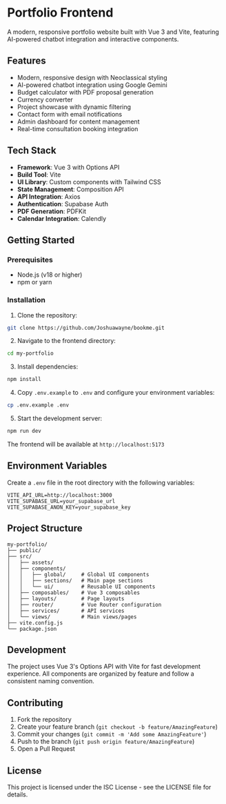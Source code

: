 # Portfolio Frontend

A modern, responsive portfolio website built with Vue 3 and Vite, featuring AI-powered chatbot integration and interactive components.

## Features

- Modern, responsive design with Neoclassical styling
- AI-powered chatbot integration using Google Gemini
- Budget calculator with PDF proposal generation
- Currency converter
- Project showcase with dynamic filtering
- Contact form with email notifications
- Admin dashboard for content management
- Real-time consultation booking integration

## Tech Stack

- **Framework**: Vue 3 with Options API
- **Build Tool**: Vite
- **UI Library**: Custom components with Tailwind CSS
- **State Management**: Composition API
- **API Integration**: Axios
- **Authentication**: Supabase Auth
- **PDF Generation**: PDFKit
- **Calendar Integration**: Calendly

## Getting Started

### Prerequisites

- Node.js (v18 or higher)
- npm or yarn

### Installation

1. Clone the repository:
```bash
git clone https://github.com/Joshuawayne/bookme.git
```

2. Navigate to the frontend directory:
```bash
cd my-portfolio
```

3. Install dependencies:
```bash
npm install
```

4. Copy `.env.example` to `.env` and configure your environment variables:
```bash
cp .env.example .env
```

5. Start the development server:
```bash
npm run dev
```

The frontend will be available at `http://localhost:5173`

## Environment Variables

Create a `.env` file in the root directory with the following variables:

```env
VITE_API_URL=http://localhost:3000
VITE_SUPABASE_URL=your_supabase_url
VITE_SUPABASE_ANON_KEY=your_supabase_key
```

## Project Structure

```
my-portfolio/
├── public/
├── src/
│   ├── assets/
│   ├── components/
│   │   ├── global/     # Global UI components
│   │   ├── sections/   # Main page sections
│   │   └── ui/         # Reusable UI components
│   ├── composables/    # Vue 3 composables
│   ├── layouts/        # Page layouts
│   ├── router/         # Vue Router configuration
│   ├── services/       # API services
│   └── views/          # Main views/pages
├── vite.config.js
└── package.json
```

## Development

The project uses Vue 3's Options API with Vite for fast development experience. All components are organized by feature and follow a consistent naming convention.

## Contributing

1. Fork the repository
2. Create your feature branch (`git checkout -b feature/AmazingFeature`)
3. Commit your changes (`git commit -m 'Add some AmazingFeature'`)
4. Push to the branch (`git push origin feature/AmazingFeature`)
5. Open a Pull Request

## License

This project is licensed under the ISC License - see the LICENSE file for details.
